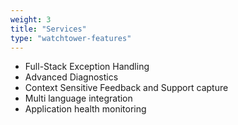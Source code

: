 ```yaml
---
weight: 3
title: "Services"
type: "watchtower-features"
---
```

* Full-Stack Exception Handling
* Advanced Diagnostics
* Context Sensitive Feedback and Support capture
* Multi language integration
* Application health monitoring